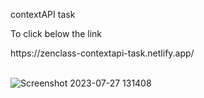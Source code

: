 <p>contextAPI task</p>
<p>To click  below the link </p>
https://zenclass-contextapi-task.netlify.app/
<br/>
<br/>

![Screenshot 2023-07-27 131408](https://github.com/SunilSurendran1906/ContextAPI_Task_Zen/assets/133184647/f7322a47-d997-41c3-924e-9ae5cf59cdb8)
